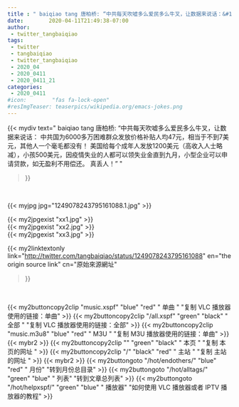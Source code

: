 ```yaml
---
title : " baiqiao tang 唐柏桥: “中共每天吹嘘多么爱民多么牛叉，让数据来说话：&#10;中共国为6000多万困难群众发放价格补贴人均47元，相当于不到7美元，其他人一个毫毛都没有！&#10;美国给每个成年人发放1200美元（高收入人士略减），小孩500美元，因疫情失业的人都可以领失业金直到九月，小型企业可以申请贷款，如无盈利不用偿还。&#10;真丢人！”  "
date:        2020-04-11T21:49:38-07:00
author:
 - twitter_tangbaiqiao
tags:
 - twitter
 - tangbaiqiao
 - twitter_tangbaiqiao
 - 2020_04
 - 2020_0411
 - 2020_0411_21
categories:
 - 2020_0411
#icon:        "fas fa-lock-open"
#resImgTeaser: teaserpics/wikipedia.org/emacs-jokes.png
---
```


{{< mydiv text=" baiqiao tang 唐柏桥: “中共每天吹嘘多么爱民多么牛叉，让数据来说话：&#10;中共国为6000多万困难群众发放价格补贴人均47元，相当于不到7美元，其他人一个毫毛都没有！&#10;美国给每个成年人发放1200美元（高收入人士略减），小孩500美元，因疫情失业的人都可以领失业金直到九月，小型企业可以申请贷款，如无盈利不用偿还。&#10;真丢人！”  "
>}}
<br>


 {{< myjpg jpg="1249078243795161088.1.jpg" >}}<br> 

{{< my2jpgexist "xx1.jpg" >}}<br>
{{< my2jpgexist "xx2.jpg" >}}<br>
{{< my2jpgexist "xx3.jpg" >}}<br>


{{< my2linktextonly link="http://twitter.com/tangbaiqiao/status/1249078243795161088"
en="the origin source link" cn="原始來源網址"
>}}


<br>

{{< my2buttoncopy2clip "music.xspf"        "blue"   "red"    " 单曲 "  "复制 VLC 播放器使用的链接：单曲" >}} {{< my2buttoncopy2clip "/all.xspf"         "green"  "black"  " 全部 "  "复制 VLC 播放器使用的链接：全部" >}} {{< my2buttoncopy2clip "music.m3u8"        "blue"   "red"    " M3U  "    "复制 M3U 播放器使用的链接：单曲" >}} {{< mybr2 >}} {{< my2buttoncopy2clip ""                  "green"  "black"  " 本页 "    "复制 本页的网址 " >}} {{< my2buttoncopy2clip "/"                 "black"  "red"    " 主站 "    "复制 主站的网址 " >}} {{< mybr2 >}} {{< my2buttongoto      "/hot/endothers/"   "blue"   "red"    " 月份"   "转到月份总目录" >}} {{< my2buttongoto      "/hot/alltags/"     "green"  "blue"   " 列表"   "转到文章总列表" >}} {{< my2buttongoto      "/hot/helpxspf/"    "green"  "blue"   " 播放器" "如何使用 VLC 播放器或者 IPTV 播放器的教程" >}} 
